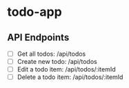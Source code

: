 # todo-app

## API Endpoints

- [ ] Get all todos: /api/todos
- [ ] Create new todo: /api/todos
- [ ] Edit a todo item: /api/todos/:itemId
- [ ] Delete a todo item: /api/todos/:itemId

